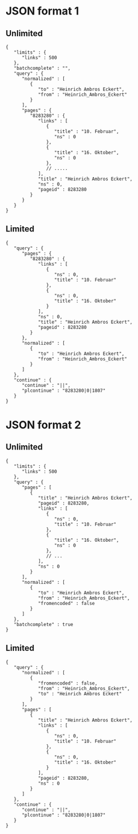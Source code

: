 # JSON format 1

## Unlimited

    {
       "limits" : {
          "links" : 500
       },
       "batchcomplete" : "",
       "query" : {
          "normalized" : [
             {
                "to" : "Heinrich Ambros Eckert",
                "from" : "Heinrich_Ambros_Eckert"
             }
          ],
          "pages" : {
             "8283280" : {
                "links" : [
                   {
                      "title" : "10. Februar",
                      "ns" : 0
                   },
                   {
                      "title" : "16. Oktober",
                      "ns" : 0
                   },
                   // .....
                ],
                "title" : "Heinrich Ambros Eckert",
                "ns" : 0,
                "pageid" : 8283280
             }
          }
       }
    }

## Limited

    {
       "query" : {
          "pages" : {
             "8283280" : {
                "links" : [
                   {
                      "ns" : 0,
                      "title" : "10. Februar"
                   },
                   {
                      "ns" : 0,
                      "title" : "16. Oktober"
                   }
                ],
                "ns" : 0,
                "title" : "Heinrich Ambros Eckert",
                "pageid" : 8283280
             }
          },
          "normalized" : [
             {
                "to" : "Heinrich Ambros Eckert",
                "from" : "Heinrich_Ambros_Eckert"
             }
          ]
       },
       "continue" : {
          "continue" : "||",
          "plcontinue" : "8283280|0|1807"
       }
    }

# JSON format 2

## Unlimited

    {
       "limits" : {
          "links" : 500
       },
       "query" : {
          "pages" : [
             {
                "title" : "Heinrich Ambros Eckert",
                "pageid" : 8283280,
                "links" : [
                   {
                      "ns" : 0,
                      "title" : "10. Februar"
                   },
                   {
                      "title" : "16. Oktober",
                      "ns" : 0
                   },
                   // ...
                ],
                "ns" : 0
             }
          ],
          "normalized" : [
             {
                "to" : "Heinrich Ambros Eckert",
                "from" : "Heinrich_Ambros_Eckert",
                "fromencoded" : false
             }
          ]
       },
       "batchcomplete" : true
    }

## Limited

    {
       "query" : {
          "normalized" : [
             {
                "fromencoded" : false,
                "from" : "Heinrich_Ambros_Eckert",
                "to" : "Heinrich Ambros Eckert"
             }
          ],
          "pages" : [
             {
                "title" : "Heinrich Ambros Eckert",
                "links" : [
                   {
                      "ns" : 0,
                      "title" : "10. Februar"
                   },
                   {
                      "ns" : 0,
                      "title" : "16. Oktober"
                   }
                ],
                "pageid" : 8283280,
                "ns" : 0
             }
          ]
       },
       "continue" : {
          "continue" : "||",
          "plcontinue" : "8283280|0|1807"
       }
    }
